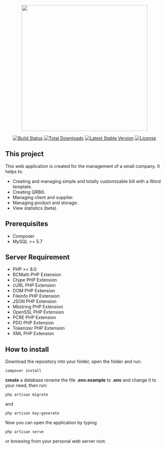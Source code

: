 <p align="center"><a href="https://laravel.com" target="_blank"><img src="https://raw.githubusercontent.com/laravel/art/master/logo-lockup/5%20SVG/2%20CMYK/1%20Full%20Color/laravel-logolockup-cmyk-red.svg" width="400"></a></p>

<p align="center">
<a href="https://travis-ci.org/laravel/framework"><img src="https://travis-ci.org/laravel/framework.svg" alt="Build Status"></a>
<a href="https://packagist.org/packages/laravel/framework"><img src="https://img.shields.io/packagist/dt/laravel/framework" alt="Total Downloads"></a>
<a href="https://packagist.org/packages/laravel/framework"><img src="https://img.shields.io/packagist/v/laravel/framework" alt="Latest Stable Version"></a>
<a href="https://packagist.org/packages/laravel/framework"><img src="https://img.shields.io/packagist/l/laravel/framework" alt="License"></a>
</p>

## This project 

This web application is created for the management of a small company. 
It helps to: 

- Creating and managing simple and totally customizable bill with a Word template.
- Creating QRBill.
- Managing client and supplier.
- Managing product and storage.
- View statistics (beta).

## Prerequisites 

- Composer
- MySQL >= 5.7

## Server Requirement 

- PHP >= 8.0
- BCMath PHP Extension
- Ctype PHP Extension
- cURL PHP Extension
- DOM PHP Extension
- Fileinfo PHP Extension
- JSON PHP Extension
- Mbstring PHP Extension
- OpenSSL PHP Extension
- PCRE PHP Extension
- PDO PHP Extension
- Tokenizer PHP Extension
- XML PHP Extension

## How to install

Download the repository into your folder, open the folder and run:

    composer install

**create** a database rename the file **.env.example** to **.env** and change it to your need, then run:

    php artisan migrate

and 

    php artisan key:generate

Now you can open the application by typing 

    php artisan serve

or browsing from your personal web server root.

    
